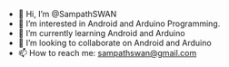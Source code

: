 - 👋 Hi, I’m @SampathSWAN
- 👀 I’m interested in Android and Arduino Programming.
- 🌱 I’m currently learning Android and Arduino
- 💞️ I’m looking to collaborate on Android and Arduino
- 📫 How to reach me: sampathswan@gmail.com

<!---
SampathSWAN/SampathSWAN is a ✨ special ✨ repository because its `README.md` (this file) appears on your GitHub profile.
You can click the Preview link to take a look at your changes.
--->
